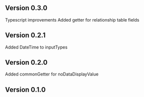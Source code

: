 Version 0.3.0
---------------

Typescript improvements
Added getter for relationship table fields

Version 0.2.1
---------------

Added DateTime to inputTypes

Version 0.2.0
---------------

Added commonGetter for noDataDisplayValue

Version 0.1.0
---------------